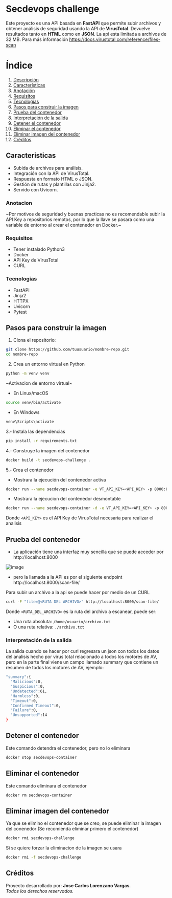 # Secdevops challenge

Este proyecto es una API basada en **FastAPI** que permite subir archivos y obtener análisis de seguridad usando la API de **VirusTotal**. Devuelve resultados tanto en **HTML** como en **JSON**.
La api esta limitada a archivos de 32 MB. Para más información https://docs.virustotal.com/reference/files-scan

# Índice
1.  [Descripción](#secdevops-challenge)
2.  [Características](#caracteristicas)
3.  [Anotación](#anotacion)
4.  [Requisitos](#requisitos)
5.  [Tecnologías](#tecnologias)
6.  [Pasos para construir la imagen](#pasos-para-construir-la-imagen)
7.  [Prueba del contenedor](#prueba-del-contenedor)
8.  [Interpretación de la salida](#interpretacion-de-la-salida)
9.  [Detener el contenedor](#detener-el-contenedor)
10. [Eliminar el contenedor](#eliminar-el-contenedor)
11. [Eliminar imagen del contenedor](#eliminar-imagen-del-contenedor) 
12. [Créditos](#creditos)

## Caracteristicas
- Subida de archivos para análisis.
- Integración con la API de VirusTotal.
- Respuesta en formato HTML o JSON.
- Gestión de rutas y plantillas con Jinja2.
- Servido con Uvicorn.

### Anotacion
~Por motivos de seguridad y buenas practicas no es recomendable subir la API Key a repositorios remotos, por lo que la llave se pasara como una variable de entorno al crear el contenedor en Docker.~

### Requisitos
- Tener instalado Python3
- Docker
- API Key de VirusTotal
- CURL

### Tecnologias
* FastAPI
* Jinja2
* HTTPX
* Uvicorn
* Pytest

## Pasos para construir la imagen
1. Clona el repositorio:

```bash
git clone https://github.com/tuusuario/nombre-repo.git
cd nombre-repo
```

2. Crea un entorno virtual en Python

```bash
python -m venv venv
```
~Activacion de entorno virtual~
* En Linux/macOS
```bash
source venv/bin/activate
```
* En Windows
```bash
venv\Scripts\activate
```

3.- Instala las dependencias

```bash
pip install -r requirements.txt
```

4.- Construye la imagen del contenedor
```bash
docker build -t secdevops-challenge .
```

5.- Crea el contenedor 
* Mostrara la ejecución del contenedor activa
```bash
docker run --name secdevops-container -e VT_API_KEY=<API_KEY> -p 8000:8000 secdevops-challenge:latest
```
* Mostrara la ejecucion del contenedor desmontable
```bash
docker run --name secdevops-container -d -e VT_API_KEY=<API_KEY> -p 8000:8000 secdevops-challenge:latest
```
Donde `<API_KEY>` es el API Key de VirusTotal necesaria para realizar el analisis

## Prueba del contenedor
* La aplicación tiene una interfaz muy sencilla que se puede acceder por http://localhost:8000

![image](https://github.com/user-attachments/assets/741e48ee-d7ef-411c-9f60-91b04477ed9c)

* pero la llamada a la API es por el siguiente endpoint http://localhost:8000/scan-file/

Para subir un archivo a la api se puede hacer por medio de un CURL
```bash
curl -F "file=@<RUTA DEL ARCHIVO>" http://localhost:8000/scan-file/      
```
Donde `<RUTA_DEL_ARCHIVO>` es la ruta del archivo a escanear, puede ser:  
- Una ruta absoluta: `/home/usuario/archivo.txt`  
- O una ruta relativa: `./archivo.txt`

### Interpretación de la salida
La salida cuando se hacer por curl regresara un json con todos los datos del analisis hecho por virus total relacionado a todos los motores de AV, pero en la parte final viene un campo llamado summary que contiene un resumen de todos los motores de AV, ejemplo:
```bash
"summary":{
  "Malicious":0,
  "Suspicious":0,
  "Undetected":61,
  "Harmless":0,
  "Timeout":0,
  "Confirmed Timeout":0,
  "Failure":0,
  "Unsupported":14
}
```

## Detener el contenedor
Este comando detendra el contenedor, pero no lo eliminara
```bash
docker stop secdevops-container
```

## Eliminar el contenedor
Este comando eliminara el contenedor
```bash
docker rm secdevops-container
```

## Eliminar imagen del contenedor
Ya que se elimino el contenedor que se creo, se puede eliminar la imagen del conenedor (Se recomienda eliminar primero el contenedor)
```bash
docker rmi secdevops-challenge
```
Si se quiere forzar la eliminacion de la imagen se usara
```bash
docker rmi -f secdevops-challenge
```

## Créditos
Proyecto desarrollado por: **Jose Carlos Lorenzano Vargas**.  
*Todos los derechos reservados.*
